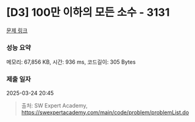 # [D3] 100만 이하의 모든 소수 - 3131 

[문제 링크](https://swexpertacademy.com/main/code/problem/problemDetail.do?contestProbId=AV_6mRsasV8DFAWS) 

### 성능 요약

메모리: 67,856 KB, 시간: 936 ms, 코드길이: 305 Bytes

### 제출 일자

2025-03-24 20:45



> 출처: SW Expert Academy, https://swexpertacademy.com/main/code/problem/problemList.do